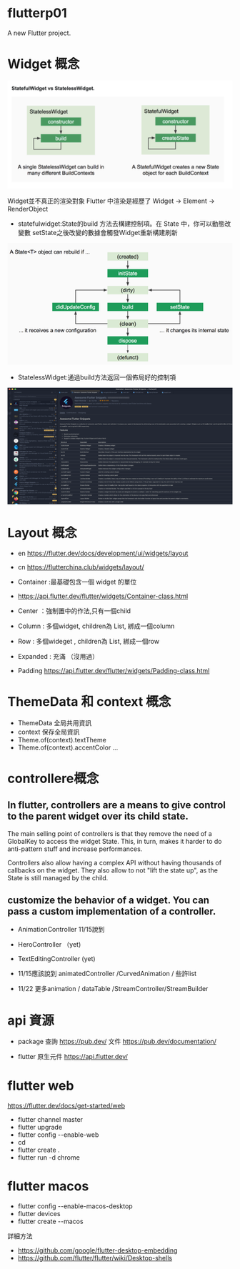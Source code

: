 # flutterp01

A new Flutter project.

# Widget 概念

![image](https://github.com/Wilson0212tw/flutterp01/blob/master/vs01.png)

Widget並不真正的渲染對象
Flutter 中渲染是經歷了   Widget -> Element  -> RenderObject 

- statefulwidget:State的build 方法去構建控制項。在 State 中，你可以動態改變數 setState之後改變的數據會觸發Widget重新構建刷新

![image](https://github.com/Wilson0212tw/flutterp01/blob/master/statefulwidget_N.png)

- StatelessWidget:通過build方法返回一個佈局好的控制項


![image](https://github.com/Wilson0212tw/flutterp01/blob/master/plugin01.png)


# Layout 概念


- en https://flutter.dev/docs/development/ui/widgets/layout
- cn https://flutterchina.club/widgets/layout/

- Container :最基礎包含一個 widget 的單位
- https://api.flutter.dev/flutter/widgets/Container-class.html

- Center ：強制置中的作法,只有一個child
- Column : 多個widget, children為 List<Widget>, 綁成一個column
- Row : 多個wideget , children為 List<Widget>, 綁成一個row

- Expanded : 充滿 （沒用過）
- Padding  https://api.flutter.dev/flutter/widgets/Padding-class.html


# ThemeData  和 context 概念

- ThemeData 全局共用資訊 
- context 保存全局資訊
- Theme.of(context).textTheme 
- Theme.of(context).accentColor
 ...

# controllere概念
## In flutter, controllers are a means to give control to the parent widget over its child state.
  The main selling point of controllers is that they remove the need of a GlobalKey to access the widget   State. This, in turn, makes it harder to do anti-pattern stuff and increase performances.

   Controllers also allow having a complex API without having thousands of callbacks on the widget. They also allow to not "lift the state up", as the State is still managed by the child.

## customize the behavior of a widget. You can pass a custom implementation of a controller.

- AnimationController 11/15說到
- HeroController （yet)
- TextEditingController (yet)


- 11/15應該說到 animatedController /CurvedAnimation  / 些許list 
- 11/22  更多animation / dataTable /StreamController/StreamBuilder





# api 資源
- package  查詢 https://pub.dev/ 
           文件 https://pub.dev/documentation/

- flutter 原生元件 https://api.flutter.dev/






# flutter web
https://flutter.dev/docs/get-started/web

- flutter channel master 
- flutter upgrade 
- flutter config --enable-web 
- cd <into project directory> 
- flutter create . 
- flutter run -d chrome

# flutter macos

- flutter config --enable-macos-desktop
- flutter devices
- flutter create  --macos <project directory>

詳細方法
- https://github.com/google/flutter-desktop-embedding
- https://github.com/flutter/flutter/wiki/Desktop-shells


